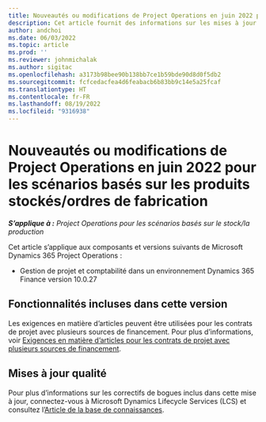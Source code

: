 ```yaml
---
title: Nouveautés ou modifications de Project Operations en juin 2022 pour les scénarios basés sur les produits stockés/ordres de fabrication
description: Cet article fournit des informations sur les mises à jour de qualité disponibles dans la version de juin 2022 de Project Operations pour les scénarios basés sur les produits stockés/ordres de fabrication.
author: andchoi
ms.date: 06/03/2022
ms.topic: article
ms.prod: ''
ms.reviewer: johnmichalak
ms.author: sigitac
ms.openlocfilehash: a3173b98bee90b138bb7ce1b59bde90d8d0f5db2
ms.sourcegitcommit: fcfcedacfea4d6feabacb6b83bb9c14e5a25fcaf
ms.translationtype: HT
ms.contentlocale: fr-FR
ms.lasthandoff: 08/19/2022
ms.locfileid: "9316938"
---
```

# <a name="whats-new-or-changed-in-project-operations-june-2022-for-stockedproduction-based-scenarios"></a>Nouveautés ou modifications de Project Operations en juin 2022 pour les scénarios basés sur les produits stockés/ordres de fabrication

_**S’applique à :** Project Operations pour les scénarios basés sur le stock/la production_

Cet article s’applique aux composants et versions suivants de Microsoft Dynamics 365 Project Operations :

- Gestion de projet et comptabilité dans un environnement Dynamics 365 Finance version 10.0.27

## <a name="features-included-in-this-release"></a>Fonctionnalités incluses dans cette version

Les exigences en matière d’articles peuvent être utilisées pour les contrats de projet avec plusieurs sources de financement. Pour plus d’informations, voir [Exigences en matière d’articles pour les contrats de projet avec plusieurs sources de financement](../multiple-funding-sources-item-req.md).

## <a name="quality-updates"></a>Mises à jour qualité

Pour plus d’informations sur les correctifs de bogues inclus dans cette mise à jour, connectez-vous à Microsoft Dynamics Lifecycle Services (LCS) et consultez l’[Article de la base de connaissances](https://fix.lcs.dynamics.com/Issue/Details?bugId=673271).
